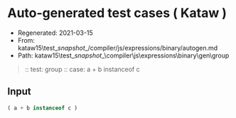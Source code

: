 # Auto-generated test cases ( Kataw )
- Regenerated: 2021-03-15
- From: kataw15\test\__snapshot__/compiler/js/expressions/binary/autogen.md
- Path: kataw15\test\__snapshot__\compiler\js\expressions\binary\gen\group
> :: test: group
> :: case: a + b instanceof c
## Input

`````js
( a + b instanceof c )
`````
